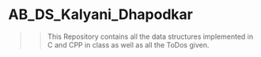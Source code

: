 # AB_DS_Kalyani_Dhapodkar

>> This Repository contains all the data structures implemented in C and CPP in class as well as all the 
   ToDos given.
